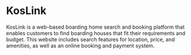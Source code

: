 # KosLink
KosLink is a web-based boarding home search and booking platform that enables customers to find boarding houses that fit their requirements and budget. This website includes search features for location, price, and amenities, as well as an online booking and payment system. 

